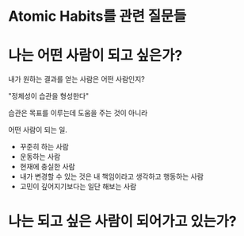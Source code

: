 # Atomic Habits를 관련 질문들

# 나는 어떤 사람이 되고 싶은가?

내가 원하는 결과를 얻는 사람은 어떤 사람인지?

"정체성이 습관을 형성한다"

습관은 목표를 이루는데 도움을 주는 것이 아니라 

어떤 사람이 되는 일.

- 꾸준히 하는 사람
- 운동하는 사람
- 현재에 충실한 사람
- 내가 변경할 수 있는 것은 내 책임이라고 생각하고 행동하는 사람
- 고민이 깊어지기보다는 일단 해보는 사람




# 나는 되고 싶은 사람이 되어가고 있는가?

